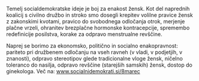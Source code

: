 Temelj socialdemokratske ideje je boj za enakost žensk. Kot del naprednih koalicij s civilno družbo in stroko smo dosegli krepitev volilne pravice žensk z zakonskimi kvotami, pravico do svobodnega odločanja otrok, merjenje plačne vrzeli, ohranitev brezplačne hormonske kontracepcije, spremembo redefinicije posilstva, korake za odpravo menstrualne revščine.

Naprej se borimo za ekonomsko, politično in socialno enakopravnost: pariteto pri družbenem odločanju na vseh ravneh (v vladi, v podjetjih, v znanosti), odpravo stereotipov glede tradicionalne vloge žensk, ničelno toleranco do nasilja, odpravo revščine (starejših samskih) žensk, dostop do ginekologa. Več na: www.socialnidemokrati.si/8marec
